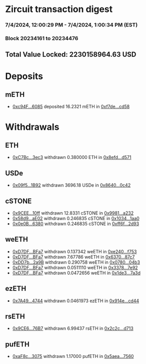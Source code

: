 # Zircuit transaction digest
### 7/4/2024, 12:00:29 PM - 7/4/2024, 1:00:34 PM (EST)
### Block 20234161 to 20234476

## Total Value Locked: 2230158964.63 USD

# Deposits
## mETH
- [0xc94F...6085](https://etherscan.io/address/0xc94F282Af425199B29a406c30f9c0093241b6085) deposited 16.2321 mETH in [0xf7de...cd58](https://etherscan.io/tx/0xc94F282Af425199B29a406c30f9c0093241b6085)
# Withdrawals
## ETH
- [0xC7Bc...3ec3](https://etherscan.io/address/0xC7BcAcF441Fc62D2074ed45D3F47a0d0A84C3ec3) withdrawn 0.380000 ETH in [0x8efd...d571](https://etherscan.io/tx/0xC7BcAcF441Fc62D2074ed45D3F47a0d0A84C3ec3)
## USDe
- [0x09f5...1B92](https://etherscan.io/address/0x09f52f376a00f404735DDf875E715cd224111B92) withdrawn 3696.18 USDe in [0x8640...0c42](https://etherscan.io/tx/0x09f52f376a00f404735DDf875E715cd224111B92)
## cSTONE
- [0x9CEE...10ff](https://etherscan.io/address/0x9CEE3093a89C07C8dB70e2Cd4D7A6820d33f10ff) withdrawn 12.8331 cSTONE in [0x9981...a232](https://etherscan.io/tx/0x9CEE3093a89C07C8dB70e2Cd4D7A6820d33f10ff)
- [0x58d9...aE02](https://etherscan.io/address/0x58d91130FAcF360E7C8bb3021112851bF6a8aE02) withdrawn 0.246835 cSTONE in [0x1034...1aa0](https://etherscan.io/tx/0x58d91130FAcF360E7C8bb3021112851bF6a8aE02)
- [0x0e0B...6380](https://etherscan.io/address/0x0e0B94320821853dbae56A918DA742F52A296380) withdrawn 0.246835 cSTONE in [0xff6f...2d93](https://etherscan.io/tx/0x0e0B94320821853dbae56A918DA742F52A296380)
## weETH
- [0xD7DF...BFa7](https://etherscan.io/address/0xD7DF7E085214743530afF339aFC420c7c720BFa7) withdrawn 0.137342 weETH in [0xe240...f753](https://etherscan.io/tx/0xD7DF7E085214743530afF339aFC420c7c720BFa7)
- [0xD7DF...BFa7](https://etherscan.io/address/0xD7DF7E085214743530afF339aFC420c7c720BFa7) withdrawn 7.67786 weETH in [0x6370...87c7](https://etherscan.io/tx/0xD7DF7E085214743530afF339aFC420c7c720BFa7)
- [0xDD7b...2a9B](https://etherscan.io/address/0xDD7bD6872C147c5137059435803984Ef525A2a9B) withdrawn 0.290758 weETH in [0x0780...04b3](https://etherscan.io/tx/0xDD7bD6872C147c5137059435803984Ef525A2a9B)
- [0xD7DF...BFa7](https://etherscan.io/address/0xD7DF7E085214743530afF339aFC420c7c720BFa7) withdrawn 0.0511110 weETH in [0x3378...7e92](https://etherscan.io/tx/0xD7DF7E085214743530afF339aFC420c7c720BFa7)
- [0xD7DF...BFa7](https://etherscan.io/address/0xD7DF7E085214743530afF339aFC420c7c720BFa7) withdrawn 0.0472656 weETH in [0x1de3...7a3d](https://etherscan.io/tx/0xD7DF7E085214743530afF339aFC420c7c720BFa7)
## ezETH
- [0x7A49...4744](https://etherscan.io/address/0x7A493Be5c2ce014cD049Bf178a1ac0Db1B434744) withdrawn 0.0461973 ezETH in [0x914e...cd44](https://etherscan.io/tx/0x7A493Be5c2ce014cD049Bf178a1ac0Db1B434744)
## rsETH
- [0x9CE6...76B7](https://etherscan.io/address/0x9CE6E6B60C894d1DF9BC3D9D6cC969b79FB176B7) withdrawn 6.99437 rsETH in [0x2c2c...d713](https://etherscan.io/tx/0x9CE6E6B60C894d1DF9BC3D9D6cC969b79FB176B7)
## pufETH
- [0xaF8c...3075](https://etherscan.io/address/0xaF8cfcFa6d329C0264C2bBc337949dEBdEf23075) withdrawn 1.17000 pufETH in [0x5aea...7560](https://etherscan.io/tx/0xaF8cfcFa6d329C0264C2bBc337949dEBdEf23075)
